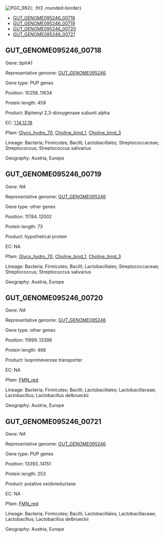 ![PGC_982](../static/images/Clusters_figure/PGC_982.jpg){: .fit3 .rounded-border}

<ul id="myTab" class="nav nav-tabs">
  <li class="active">
        <a href="#tab1" data-toggle="tab">GUT_GENOME095246_00718</a>
  </li>
<li><a href="#tab2" data-toggle="tab">GUT_GENOME095246_00719</a></li>
<li><a href="#tab3" data-toggle="tab">GUT_GENOME095246_00720</a></li>
<li><a href="#tab4" data-toggle="tab">GUT_GENOME095246_00721</a></li>
</ul>

<div id="myTabContent" class="tab-content">
  <div class="tab-pane fade in active" id="tab1">

<h2 id="GUT_GENOME095246_00718">GUT_GENOME095246_00718</h2>
<p>Gene: <em>bphA1</em>
<p>Representative genome: <a href="https://www.ebi.ac.uk/metagenomics/genomes/MGYG-HGUT-00113">GUT_GENOME095246</a></p>
<p>Gene type: PUP genes</p>
<p>Position: 10258..11634</p>
<p>Protein length: 459</p>
<p>Product: Biphenyl 2,3-dioxygenase subunit alpha</p>
<p>EC: <a href="https://www.brenda-enzymes.org/enzyme.php?ecno=1.14.12.18">1.14.12.18</a></p>
<p>Pfam: <a href="http://pfam.xfam.org/family/Glyco_hydro_70">Glyco_hydro_70</a>, <a href="http://pfam.xfam.org/family/Choline_bind_1">Choline_bind_1</a>, <a href="http://pfam.xfam.org/family/Choline_bind_3">Choline_bind_3</a></p>
<p>Lineage: Bacteria; Firmicutes; Bacilli; Lactobacillales; Streptococcaceae; Streptococcus; Streptococcus salivarius</p>
<p>Geography: Austria, Europe</p>
  </div>

  <div class="tab-pane fade" id="tab2">

<h2 id="GUT_GENOME095246_00719">GUT_GENOME095246_00719</h2>
<p>Gene: <em>NA</em></p>
<p>Representative genome: <a href="https://www.ebi.ac.uk/metagenomics/genomes/MGYG-HGUT-00113">GUT_GENOME095246</a></p>
<p>Gene type: other genes</p>
<p>Position: 11784..12002</p>
<p>Protein length: 73</p>
<p>Product: hypothetical protein</p>
<p>EC: NA</p>
<p>Pfam: <a href="http://pfam.xfam.org/family/Glyco_hydro_70">Glyco_hydro_70</a>, <a href="http://pfam.xfam.org/family/Choline_bind_1">Choline_bind_1</a>, <a href="http://pfam.xfam.org/family/Choline_bind_3">Choline_bind_3</a></p>
<p>Lineage: Bacteria; Firmicutes; Bacilli; Lactobacillales; Streptococcaceae; Streptococcus; Streptococcus salivarius</p>
<p>Geography: Austria, Europe</p>

  </div>
  <div class="tab-pane fade" id="tab3">

<h2 id="GUT_GENOME095246_00720">GUT_GENOME095246_00720</h2>
<p>Gene: <em>NA</em></p>
<p>Representative genome: <a href="https://www.ebi.ac.uk/metagenomics/genomes/MGYG-HGUT-01369">GUT_GENOME095246</a></p>
<p>Gene type: other genes</p>
<p>Position: 11999..13396</p>
<p>Protein length: 466</p>
<p>Product: Isoprimeverose transporter</p>
<p>EC: NA</p>
<p>Pfam: <a href="http://pfam.xfam.org/family/FMN_red">FMN_red</a></p>

<p>Lineage: Bacteria; Firmicutes; Bacilli; Lactobacillales; Lactobacillaceae; Lactobacillus; Lactobacillus delbrueckii</p>
<p>Geography: Austria, Europe</p>

  </div>
  <div class="tab-pane fade" id="tab4">

<h2 id="GUT_GENOME095246_00721">GUT_GENOME095246_00721</h2>
<p>Gene: <em>NA</em></p>
<p>Representative genome: <a href="https://www.ebi.ac.uk/metagenomics/genomes/MGYG-HGUT-01369">GUT_GENOME095246</a></p>
<p>Gene type: PUP genes</p>
<p>Position: 13393..14151</p>
<p>Protein length: 253</p>
<p>Product: putative oxidoreductase</p>
<p>EC: NA</p>
<p>Pfam: <a href="http://pfam.xfam.org/family/FMN_red">FMN_red</a></p>

<p>Lineage: Bacteria; Firmicutes; Bacilli; Lactobacillales; Lactobacillaceae; Lactobacillus; Lactobacillus delbrueckii</p>
<p>Geography: Austria, Europe</p>

  </div>
</div>
